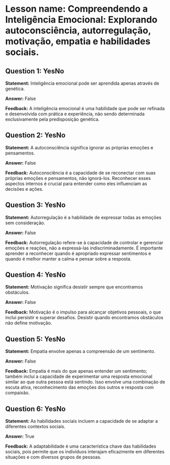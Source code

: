 # Lesson name: Compreendendo a Inteligência Emocional: Explorando autoconsciência, autorregulação, motivação, empatia e habilidades sociais.

## Question 1: YesNo

**Statement:** Inteligência emocional pode ser aprendida apenas através de genética.

**Answer:** False

**Feedback:**
A inteligência emocional é uma habilidade que pode ser refinada e desenvolvida com prática e experiência, não sendo determinada exclusivamente pela predisposição genética.


## Question 2: YesNo

**Statement:** A autoconsciência significa ignorar as próprias emoções e pensamentos.

**Answer:** False

**Feedback:**
Autoconsciência é a capacidade de se reconectar com suas próprias emoções e pensamentos, não ignorá-los. Reconhecer esses aspectos internos é crucial para entender como eles influenciam as decisões e ações.


## Question 3: YesNo

**Statement:** Autorregulação é a habilidade de expressar todas as emoções sem consideração.

**Answer:** False

**Feedback:**
Autorregulação refere-se à capacidade de controlar e gerenciar emoções e reações, não a expressá-las indiscriminadamente. É importante aprender a reconhecer quando é apropriado expressar sentimentos e quando é melhor manter a calma e pensar sobre a resposta.


## Question 4: YesNo

**Statement:** Motivação significa desistir sempre que encontramos obstáculos.

**Answer:** False

**Feedback:**
Motivação é o impulso para alcançar objetivos pessoais, o que inclui persistir e superar desafios. Desistir quando encontramos obstáculos não define motivação.


## Question 5: YesNo

**Statement:** Empatia envolve apenas a compreensão de um sentimento.

**Answer:** False

**Feedback:**
Empatia é mais do que apenas entender um sentimento; também inclui a capacidade de experimentar uma resposta emocional similar ao que outra pessoa está sentindo. Isso envolve uma combinação de escuta ativa, reconhecimento das emoções dos outros e resposta com compaixão.


## Question 6: YesNo

**Statement:** As habilidades sociais incluem a capacidade de se adaptar a diferentes contextos sociais.

**Answer:** True

**Feedback:**
A adaptabilidade é uma característica chave das habilidades sociais, pois permite que os indivíduos interajam eficazmente em diferentes situações e com diversos grupos de pessoas.

